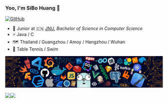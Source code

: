 ### Yoo, I'm SiBo Huang 👋

[![GitHub](https://img.shields.io/badge/dynamic/json?logo=github&label=GitHub&labelColor=495867&color=495867&query=%24.data.totalSubs&url=https%3A%2F%2Fapi.spencerwoo.com%2Fsubstats%2F%3Fsource%3Dgithub%26queryKey%3Dangrebobo%26style%3Dflat-square)](https://https://github.com/angrebobo)

- 🍻 Junior at 🇨🇳 [JNU](https://www.jnu.edu.cn/main.htm), _Bachelor of Science in Computer Science_
- ⚡ Java / C
- 🗺️ Thailand / Guangzhou / Amoy / Hangzhou / Wuhan
- 🏓 Table Tennis / Swim

![图片](/src/header.png)

<a href="https://github.com/angrebobo">
  <img align="left" height=130px weight=300px src="https://github-readme-stats.vercel.app/api?username=angrebobo&show_icons=true&count_private=true" />
</a>
<a href="https://github.com/dongzl">
  <img align="left" height=130px weight=300px src="https://github-readme-stats.vercel.app/api/top-langs/?username=angrebobo&layout=compact&langs_count=10&hide=html,javascript,css,freemarker" />
</a>
